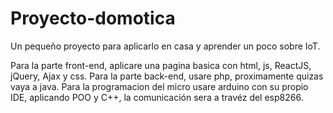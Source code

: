 # Proyecto-domotica
Un pequeño proyecto para aplicarlo en casa y aprender un poco sobre IoT.

Para la parte front-end, aplicare una pagina basica con html, js, ReactJS, jQuery, Ajax y css.
Para la parte back-end, usare php, proximamente quizas vaya a java.
Para la programacion del micro usare arduino con su propio IDE, aplicando POO y C++, la comunicación sera a travéz del esp8266.
